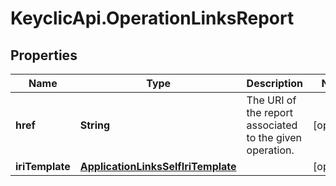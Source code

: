 # KeyclicApi.OperationLinksReport

## Properties
Name | Type | Description | Notes
------------ | ------------- | ------------- | -------------
**href** | **String** | The URI of the report associated to the given operation. | [optional] 
**iriTemplate** | [**ApplicationLinksSelfIriTemplate**](ApplicationLinksSelfIriTemplate.md) |  | [optional] 


